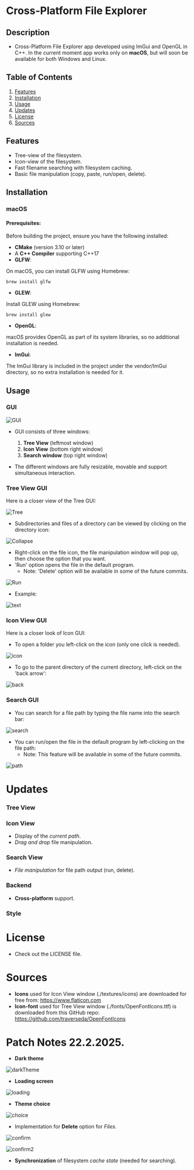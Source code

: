 # Cross-Platform File Explorer 

## Description

* Cross-Platform File Explorer app developed using ImGui and OpenGL in C++.
In the current moment app works only on **macOS**, but will soon be available for both Windows and Linux.

## Table of Contents

1. [Features](#features)
2. [Installation](#installation)
3. [Usage](#usage)
4. [Updates](#updates)
5. [License](#license)
6. [Sources](#sources)

## Features

* Tree-view of the filesystem.
* Icon-view of the filesystem.
* Fast filename searching with filesystem caching.
* Basic file manipulation (copy, paste, run/open, delete).

## Installation

### macOS

#### Prerequisites:
Before building the project, ensure you have the following installed:

* **CMake** (version 3.10 or later)
* A **C++ Compiler** supporting C++17
* **GLFW**:

On macOS, you can install GLFW using Homebrew:

``` brew install glfw ```

* **GLEW**:

Install GLEW using Homebrew:

``` brew install glew ```

* **OpenGL**:

macOS provides OpenGL as part of its system libraries, so no additional installation is needed.

* **ImGui**:

The ImGui library is included in the project under the vendor/ImGui directory, so no extra installation is needed for it.

## Usage

### GUI

![GUI](readme_images/all.png)

* GUI consists of three windows:
  1. **Tree View** (leftmost window)
  2. **Icon View** (bottom right window)
  3. **Search window** (top right window)


* The different windows are fully resizable, movable and support simultaneous interaction.

### Tree View GUI

Here is a closer view of the Tree GUI:

![Tree](readme_images/tree.png)

* Subdirectories and files of a directory can be viewed by clicking on the directory
icon:

![Collapse](readme_images/collapse.png)

* Right-click on the file icon, the file manipulation window will pop up, then choose
the option that you want. 
* 'Run' option opens the file in the default program.
  * Note: 'Delete' option will be available in some of the future commits.

![Run](readme_images/run.png)

* Example:

![text](readme_images/text.png)

### Icon View GUI

Here is a closer look of Icon GUI:

* To open a folder you left-click on the icon (only one click is needed).


![icon](readme_images/icon.png)

* To go to the parent directory of the current directory, left-click on the 'back arrow':

![back](readme_images/back.png)

### Search GUI

* You can search for a file path by typing the file name into the search bar:

![search](readme_images/search.png)

* You can run/open the file in the default program by left-clicking on the file path:
  * Note: This feature will be available in some of the future commits.
  
![path](readme_images/searchRun.png)

# Updates

### Tree View

### Icon View
- Display of the *current path*.
- *Drag and drop* file manipulation.

### Search View
- *File manipulation* for file path output (run, delete).

### Backend
- **Cross-platform** support.

### Style

# License

* Check out the LICENSE file.

# Sources

* **Icons** used for Icon View window (./textures/icons) are downloaded for free from: https://www.flaticon.com
* **Icon-font** used for Tree View window (./fonts/OpenFontIcons.ttf) is downloaded from this GitHub repo: https://github.com/traverseda/OpenFontIcons

# Patch Notes 22.2.2025.

- **Dark theme**
  
![darkTheme](readme_images/darkTheme.png)

- **Loading screen**
  
![loading](readme_images/loading.png)

- **Theme choice**

![choice](readme_images/choice.png)

- Implementation for **Delete** option for *Files*.
  
![confirm](readme_images/confirm.png)

![confirm2](readme_images/confirm2.png)

- **Synchronization** of filesystem *cache state* (needed for searching).


